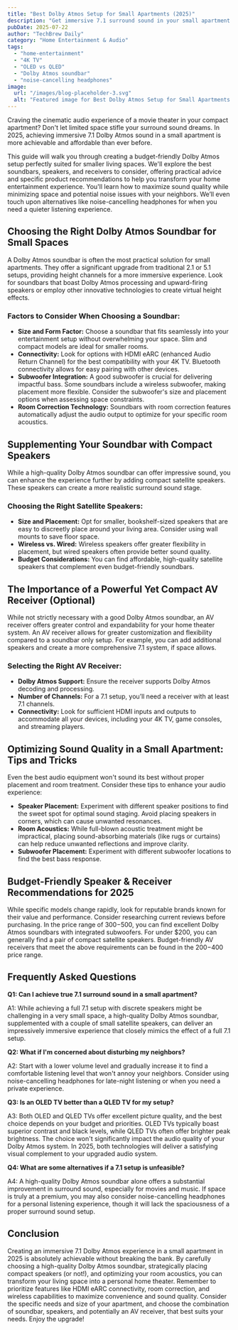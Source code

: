 ```yaml
---
title: "Best Dolby Atmos Setup for Small Apartments (2025)"
description: "Get immersive 7.1 surround sound in your small apartment with our budget-friendly Dolby Atmos guide for 2025! We recommend specific speakers & receivers for an amazing home theater experience.  Upgrade your 4K TV setup today! Click to learn more."
pubDate: 2025-07-22
author: "TechBrew Daily"
category: "Home Entertainment & Audio"
tags:
  - "home-entertainment"
  - "4K TV"
  - "OLED vs QLED"
  - "Dolby Atmos soundbar"
  - "noise-cancelling headphones"
image:
  url: "/images/blog-placeholder-3.svg"
  alt: "Featured image for Best Dolby Atmos Setup for Small Apartments (2025)"
---
```


Craving the cinematic audio experience of a movie theater in your compact apartment?  Don't let limited space stifle your surround sound dreams.  In 2025, achieving immersive 7.1 Dolby Atmos sound in a small apartment is more achievable and affordable than ever before.

This guide will walk you through creating a budget-friendly Dolby Atmos setup perfectly suited for smaller living spaces. We'll explore the best soundbars, speakers, and receivers to consider, offering practical advice and specific product recommendations to help you transform your home entertainment experience.  You'll learn how to maximize sound quality while minimizing space and potential noise issues with your neighbors. We’ll even touch upon alternatives like noise-cancelling headphones for when you need a quieter listening experience.


## Choosing the Right Dolby Atmos Soundbar for Small Spaces

A Dolby Atmos soundbar is often the most practical solution for small apartments.  They offer a significant upgrade from traditional 2.1 or 5.1 setups, providing height channels for a more immersive experience.  Look for soundbars that boast Dolby Atmos processing and upward-firing speakers or employ other innovative technologies to create virtual height effects.

### Factors to Consider When Choosing a Soundbar:

* **Size and Form Factor:**  Choose a soundbar that fits seamlessly into your entertainment setup without overwhelming your space. Slim and compact models are ideal for smaller rooms.
* **Connectivity:** Look for options with HDMI eARC (enhanced Audio Return Channel) for the best compatibility with your 4K TV.  Bluetooth connectivity allows for easy pairing with other devices.
* **Subwoofer Integration:**  A good subwoofer is crucial for delivering impactful bass. Some soundbars include a wireless subwoofer, making placement more flexible.  Consider the subwoofer's size and placement options when assessing space constraints.
* **Room Correction Technology:**  Soundbars with room correction features automatically adjust the audio output to optimize for your specific room acoustics.


##  Supplementing Your Soundbar with Compact Speakers

While a high-quality Dolby Atmos soundbar can offer impressive sound, you can enhance the experience further by adding compact satellite speakers. These speakers can create a more realistic surround sound stage.

###  Choosing the Right Satellite Speakers:

* **Size and Placement:**  Opt for smaller, bookshelf-sized speakers that are easy to discreetly place around your living area. Consider using wall mounts to save floor space.
* **Wireless vs. Wired:** Wireless speakers offer greater flexibility in placement, but wired speakers often provide better sound quality.
* **Budget Considerations:**  You can find affordable, high-quality satellite speakers that complement even budget-friendly soundbars.


##  The Importance of a Powerful Yet Compact AV Receiver (Optional)

While not strictly necessary with a good Dolby Atmos soundbar, an AV receiver offers greater control and expandability for your home theater system. An AV receiver allows for greater customization and flexibility compared to a soundbar only setup.  For example, you can add additional speakers and create a more comprehensive 7.1 system, if space allows.

###  Selecting the Right AV Receiver:

* **Dolby Atmos Support:**  Ensure the receiver supports Dolby Atmos decoding and processing.
* **Number of Channels:**  For a 7.1 setup, you’ll need a receiver with at least 7.1 channels.
* **Connectivity:**  Look for sufficient HDMI inputs and outputs to accommodate all your devices, including your 4K TV, game consoles, and streaming players.



##  Optimizing Sound Quality in a Small Apartment: Tips and Tricks

Even the best audio equipment won't sound its best without proper placement and room treatment.  Consider these tips to enhance your audio experience:

* **Speaker Placement:**  Experiment with different speaker positions to find the sweet spot for optimal sound staging.  Avoid placing speakers in corners, which can cause unwanted resonances.
* **Room Acoustics:**  While full-blown acoustic treatment might be impractical, placing sound-absorbing materials (like rugs or curtains) can help reduce unwanted reflections and improve clarity.
* **Subwoofer Placement:**  Experiment with different subwoofer locations to find the best bass response.

##  Budget-Friendly Speaker & Receiver Recommendations for 2025


While specific models change rapidly, look for reputable brands known for their value and performance. Consider researching current reviews before purchasing.  In the price range of $300-$500, you can find excellent Dolby Atmos soundbars with integrated subwoofers.  For under $200, you can generally find a pair of compact satellite speakers.  Budget-friendly AV receivers that meet the above requirements can be found in the $200-$400 price range.



##  Frequently Asked Questions

**Q1: Can I achieve true 7.1 surround sound in a small apartment?**

A1: While achieving a full 7.1 setup with discrete speakers might be challenging in a very small space, a high-quality Dolby Atmos soundbar, supplemented with a couple of small satellite speakers, can deliver an impressively immersive experience that closely mimics the effect of a full 7.1 setup.

**Q2:  What if I'm concerned about disturbing my neighbors?**

A2:  Start with a lower volume level and gradually increase it to find a comfortable listening level that won't annoy your neighbors.  Consider using noise-cancelling headphones for late-night listening or when you need a private experience.

**Q3:  Is an OLED TV better than a QLED TV for my setup?**

A3: Both OLED and QLED TVs offer excellent picture quality, and the best choice depends on your budget and priorities.  OLED TVs typically boast superior contrast and black levels, while QLED TVs often offer brighter peak brightness. The choice won't significantly impact the audio quality of your Dolby Atmos system.  In 2025, both technologies will deliver a satisfying visual complement to your upgraded audio system.


**Q4: What are some alternatives if a 7.1 setup is unfeasible?**

A4:  A high-quality Dolby Atmos soundbar alone offers a substantial improvement in surround sound, especially for movies and music. If space is truly at a premium, you may also consider noise-cancelling headphones for a personal listening experience, though it will lack the spaciousness of a proper surround sound setup.

## Conclusion

Creating an immersive 7.1 Dolby Atmos experience in a small apartment in 2025 is absolutely achievable without breaking the bank.  By carefully choosing a high-quality Dolby Atmos soundbar, strategically placing compact speakers (or not!), and optimizing your room acoustics, you can transform your living space into a personal home theater. Remember to prioritize features like HDMI eARC connectivity, room correction, and wireless capabilities to maximize convenience and sound quality.  Consider the specific needs and size of your apartment, and choose the combination of soundbar, speakers, and potentially an AV receiver, that best suits your needs.  Enjoy the upgrade!